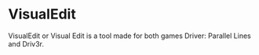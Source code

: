 # VisualEdit
VisualEdit or Visual Edit is a tool made for both games Driver: Parallel Lines and Driv3r.
